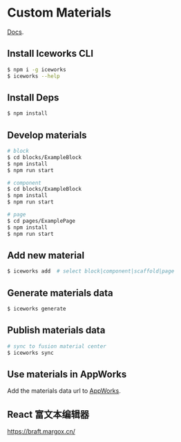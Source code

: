 # Custom Materials

[Docs](https://appworks.site/materials/about.html).

## Install Iceworks CLI

```bash
$ npm i -g iceworks
$ iceworks --help
```

## Install Deps

```bash
$ npm install
```

## Develop materials

```bash
# block
$ cd blocks/ExampleBlock
$ npm install
$ npm run start

# component
$ cd blocks/ExampleBlock
$ npm install
$ npm run start

# page
$ cd pages/ExamplePage
$ npm install
$ npm run start
```

## Add new material

```bash
$ iceworks add  # select block|component|scaffold|page
```

## Generate materials data

```bash
$ iceworks generate
```

## Publish materials data

```bash
# sync to fusion material center
$ iceworks sync
```

## Use materials in AppWorks

Add the materials data url to [AppWorks](https://appworks.site/pack/basic/materials.html#%E8%87%AA%E5%AE%9A%E4%B9%89%E7%89%A9%E6%96%99%E6%BA%90).



## React 富文本编辑器

https://braft.margox.cn/